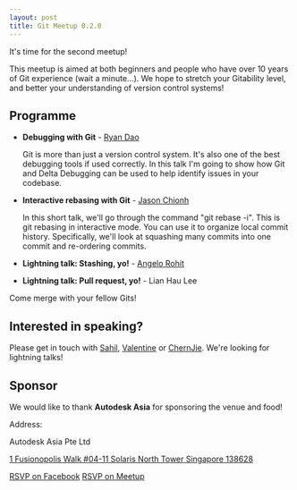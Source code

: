 ```yaml
---
layout: post
title: Git Meetup 0.2.0
---
```


It's time for the second meetup!

This meetup is aimed at both beginners and people who have over 10 years of Git experience (wait a minute...). We hope to stretch your Gitability level, and better your understanding of version control systems!

## Programme

- <a class="glyphicon glyphicon-facetime-video" href="https://www.youtube.com/watch?v=WaGnzxJoocM&amp;list=PLECEw2eFfW7hYMucZmsrryV_9nIc485P1&amp;index=4"></a> **Debugging with Git** - [Ryan Dao](https://github.com/ryandao)
  
  Git is more than just a version control system. It's also one of the best debugging tools if used correctly. In this talk I'm going to show how Git and Delta Debugging can be used to help identify issues in your codebase.

- <a class="glyphicon glyphicon-facetime-video" href="https://www.youtube.com/watch?v=y98dERkXa9A&amp;list=PLECEw2eFfW7hYMucZmsrryV_9nIc485P1&amp;index=3"></a> **Interactive rebasing with Git** - [Jason Chionh](https://github.com/jchionh)

  In this short talk, we'll go through the command "git rebase -i". This is git rebasing in interactive mode. You can use it to organize local commit history. Specifically, we'll look at squashing many commits into one commit and re-ordering commits.

- <a class="glyphicon glyphicon-facetime-video" href="https://www.youtube.com/watch?v=6cpKFUf8cn4&amp;list=PLECEw2eFfW7hYMucZmsrryV_9nIc485P1&amp;index=2"></a> **Lightning talk: Stashing, yo!** - [Angelo Rohit](https://github.com/angelorohit)
- <a class="glyphicon glyphicon-facetime-video" href="https://www.youtube.com/watch?list=PLECEw2eFfW7hYMucZmsrryV_9nIc485P1&amp;v=w2JYOCBb_Z8"></a> **Lightning talk: Pull request, yo!** - Lian Hau Lee

Come merge with your fellow Gits!

## Interested in speaking? 
Please get in touch with [Sahil](https://github.com/spinningarrow), [Valentine](https://github.com/valentine) or [ChernJie](https://github.com/chernjie). We're looking for lightning talks!

## Sponsor
We would like to thank **Autodesk Asia** for sponsoring the venue and food!

Address:

Autodesk Asia Pte Ltd

[1 Fusionopolis Walk \#04-11 Solaris North Tower Singapore 138628](https://www.google.com.sg/maps/place/Solaris/@1.2979921,103.7900456,17z)

<a class="btn btn-primary" href="https://www.facebook.com/events/1620351631543284/">RSVP on Facebook</a>
<a class="btn btn-danger" href="http://www.meetup.com/Grumpy-Gits-SG/events/222021217/">RSVP on Meetup</a>
